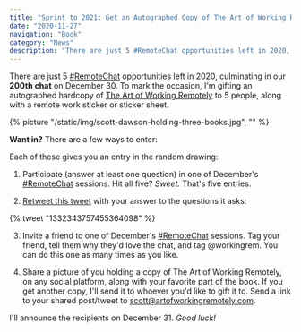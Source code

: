 ```yaml
---
title: "Sprint to 2021: Get an Autographed Copy of The Art of Working Remotely"
date: "2020-11-27"
navigation: "Book"
category: "News"
description: "There are just 5 #RemoteChat opportunities left in 2020, culminating in our 200th chat on December 30. To mark the occasion, I'm gifting an autographed hardcopy of The Art of Working Remotely to 5 people, along with a remote work sticker or sticker sheet."
---
```


There are just 5 [#RemoteChat](/remotechat/) opportunities left in 2020, culminating in our **200th chat** on December 30. To mark the occasion, I'm gifting an autographed hardcopy of [The Art of Working Remotely](/book/) to 5 people, along with a remote work sticker or sticker sheet.

{% picture "/static/img/scott-dawson-holding-three-books.jpg", "" %}

**Want in?** There are a few ways to enter: 

Each of these gives you an entry in the random drawing: 

1. Participate (answer at least one question) in one of December's [#RemoteChat](/remotechat/) sessions. Hit all five? _Sweet._ That's five entries.

2. [Retweet this tweet](https://twitter.com/workingrem/status/1332343757455364098) with your answer to the questions it asks: 

{% tweet "1332343757455364098" %}

3. Invite a friend to one of December's [#RemoteChat](/remotechat/) sessions. Tag your friend, tell them why they'd love the chat, and tag @workingrem. You can do this one as many times as you like.

4. Share a picture of you holding a copy of The Art of Working Remotely, on any social platform, along with your favorite part of the book. If you get another copy, I'll send it to whoever you'd like to gift it to. Send a link to your shared post/tweet to [scott@artofworkingremotely.com](scott@artofworkingremotely.com).

I'll announce the recipients on December 31. _Good luck!_